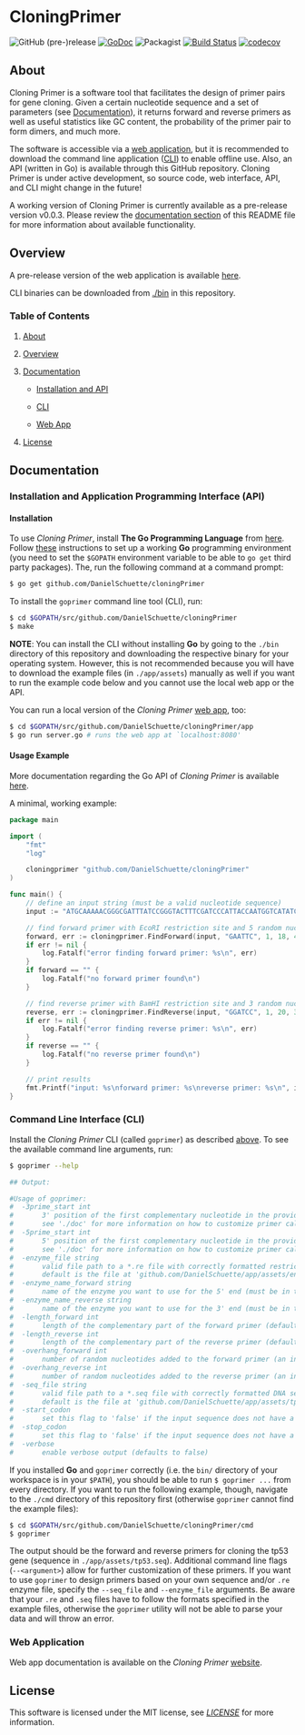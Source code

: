# CloningPrimer

![GitHub (pre-)release](https://img.shields.io/badge/release-v0.0.3-green.svg) [![GoDoc](https://godoc.org/github.com/DanielSchuette/cloningPrimer?status.svg)](https://godoc.org/github.com/DanielSchuette/cloningPrimer) ![Packagist](https://img.shields.io/packagist/l/doctrine/orm.svg) [![Build Status](https://travis-ci.org/DanielSchuette/cloningPrimer.svg?branch=master)](https://travis-ci.org/DanielSchuette/cloningPrimer) [![codecov](https://codecov.io/gh/DanielSchuette/cloningPrimer/branch/master/graph/badge.svg)](https://codecov.io/gh/DanielSchuette/cloningPrimer)

## <a name="about"></a> About

Cloning Primer is a software tool that facilitates the design of primer pairs for gene cloning. Given a certain nucleotide sequence and a set of parameters (see [Documentation](#documentation)), it returns forward and reverse primers as well as useful statistics like GC content, the probability of the primer pair to form dimers, and much more.

The software is accessible via a [web application](http://www.cloningprimer.com), but it is recommended to download the command line application ([CLI](./bin)) to enable offline use. Also, an API (written in Go) is available through this GitHub repository. Cloning Primer is under active development, so source code, web interface, API, and CLI might change in the future!

A working version of Cloning Primer is currently available as a pre-release version v0.0.3. Please review the [documentation section](#documentation) of this README file for more information about available functionality.





## <a name="overview"></a> Overview

A pre-release version of the web application is available [here](http://www.cloningprimer.com).

CLI binaries can be downloaded from [./bin](./bin) in this repository.


### Table of Contents

1. [About](#about)

2. [Overview](#overview)

3. [Documentation](#documentation)

    * [Installation and API](#api)

    * [CLI](#cli)

    * [Web App](#web_app)

4. [License](#license)




## <a name="documentation"></a> Documentation

### <a name="api"></a> Installation and Application Programming Interface (API)

#### Installation

To use *Cloning Primer*, install **The Go Programming Language** from [here](https://golang.org/). Follow [these](https://golang.org/doc/code.html) instructions to set up a working **Go** programming environment (you need to set the `$GOPATH` environment variable to be able to `go get` third party packages). The, run the following command at a command prompt:

```bash
$ go get github.com/DanielSchuette/cloningPrimer
```

To install the `goprimer` command line tool (CLI), run:

```bash
$ cd $GOPATH/src/github.com/DanielSchuette/cloningPrimer
$ make
```


**NOTE**: You can install the CLI without installing **Go** by going to the `./bin` directory of this repository and downloading the respective binary for your operating system. However, this is not recommended because you will have to download the example files (in `./app/assets`) manually as well if you want to run the example code below and you cannot use the local web app or the API.


You can run a local version of the *Cloning Primer* [web app](http://cloningprimer.com), too:

```bash
$ cd $GOPATH/src/github.com/DanielSchuette/cloningPrimer/app
$ go run server.go # runs the web app at `localhost:8080'
```

#### Usage Example

More documentation regarding the Go API of *Cloning Primer* is available [here](https://godoc.org/github.com/DanielSchuette/cloningPrimer).

A minimal, working example:

```go
package main

import (
	"fmt"
	"log"

	cloningprimer "github.com/DanielSchuette/cloningPrimer"
)

func main() {
	// define an input string (must be a valid nucleotide sequence)
	input := "ATGCAAAAACGGGCGATTTATCCGGGTACTTTCGATCCCATTACCAATGGTCATATCGATATCGTGACGCGCGCCACGCAGATGTTCGATCACGTTATTCTGGCGATTGCCGCCAGCCCCAGTAAAAAACCGATGTTTACCCTGGAAGAGCGTGTGGCACTGGCACAGCAGGCAACCGCGCATCTGGGGAACGTGGAAGTGGTCGGGTTTAGTGATTTAATGGCGAACTTCGCCCGTAATCAACACGCTACGGTGCTGATTCGTGGCCTGCGTGCGGTGGCAGATTTTGAATATGAAATGCAGCTGGCGCATATGAATCGCCACTTAATGCCGGAACTGGAAAGTGTGTTTCTGATGCCGTCGAAAGAGTGGTCGTTTATCTCTTCATCGTTGGTGAAAGAGGTGGCGCGCCATCAGGGCGATGTCACCCATTTCCTGCCGGAGAATGTCCATCAGGCGCTGATGGCGAAGTTAGCGTAG"

	// find forward primer with EcoRI restriction site and 5 random nucleotides as an overhang
	forward, err := cloningprimer.FindForward(input, "GAATTC", 1, 18, 4, false)
	if err != nil {
		log.Fatalf("error finding forward primer: %s\n", err)
	}
	if forward == "" {
		log.Fatalf("no forward primer found\n")
	}

	// find reverse primer with BamHI restriction site and 3 random nucleotides as an overhang
	reverse, err := cloningprimer.FindReverse(input, "GGATCC", 1, 20, 3, true)
	if err != nil {
		log.Fatalf("error finding reverse primer: %s\n", err)
	}
	if reverse == "" {
		log.Fatalf("no reverse primer found\n")
	}

	// print results
	fmt.Printf("input: %s\nforward primer: %s\nreverse primer: %s\n", input, forward, reverse)
}
```


### <a name="cli"></a> Command Line Interface (CLI)

Install the *Cloning Primer* CLI (called `goprimer`) as described [above](#api). To see the available command line arguments, run:

```bash
$ goprimer --help

## Output:

#Usage of goprimer:
#  -3prime_start int
#    	3' position of the first complementary nucleotide in the provided sequence that the reverse primer should bind to
#    	see './doc' for more information on how to customize primer calculations (default 1)
#  -5prime_start int
#    	5' position of the first complementary nucleotide in the provided sequence that the forward primer should bind to
#    	see './doc' for more information on how to customize primer calculations (default 1)
#  -enzyme_file string
#    	valid file path to a *.re file with correctly formatted restriction enzyme information
#    	default is the file at 'github.com/DanielSchuette/app/assets/enzymes.re' (default "../app/assets/enzymes.re")
#  -enzyme_name_forward string
#    	name of the enzyme you want to use for the 5' end (must be in the '--enzyme_file') (default "BamHI")
#  -enzyme_name_reverse string
#    	name of the enzyme you want to use for the 3' end (must be in the '--enzyme_file') (default "EcoRI")
#  -length_forward int
#    	length of the complementary part of the forward primer (default 18)
#  -length_reverse int
#    	length of the complementary part of the reverse primer (default 18)
#  -overhang_forward int
#    	number of random nucleotides added to the forward primer (an integer between 2 - 10) (default 4)
#  -overhang_reverse int
#    	number of random nucleotides added to the reverse primer (an integer between 2 - 10) (default 4)
#  -seq_file string
#    	valid file path to a *.seq file with correctly formatted DNA sequence information
#    	default is the file at 'github.com/DanielSchuette/app/assets/tp53.seq' (default "../app/assets/tp53.seq")
#  -start_codon
#    	set this flag to 'false' if the input sequence does not have a start codon (an ATG will be added automatically) (default true)
#  -stop_codon
#    	set this flag to 'false' if the input sequence does not have a stop cdon (then, a TAA will be added automatically) (default true)
#  -verbose
#    	enable verbose output (defaults to false)
```

If you installed **Go** and `goprimer` correctly (i.e. the `bin/` directory of your workspace is in your `$PATH`), you should be able to run `$ goprimer ...` from every directory. If you want to run the following example, though, navigate to the `./cmd` directory of this repository first (otherwise `goprimer` cannot find the example files):

```bash
$ cd $GOPATH/src/github.com/DanielSchuette/cloningPrimer/cmd
$ goprimer
```

The output should be the forward and reverse primers for cloning the tp53 gene (sequence in `./app/assets/tp53.seq`). Additional command line flags (`--<argument>`) allow for further customization of these primers. If you want to use `goprimer` to design primers based on your own sequence and/or `.re` enzyme file, specify the `--seq_file` and `--enzyme_file` arguments. Be aware that your `.re` and `.seq` files have to follow the formats specified in the example files, otherwise the `goprimer` utility will not be able to parse your data and will throw an error.



### <a name="web_app"></a> Web Application

Web app documentation is available on the *Cloning Primer* [website](http://www.cloningprimer.com/documentation).




## <a name="license"></a> License

This software is licensed under the MIT license, see *[LICENSE](./LICENSE.txt)* for more information.


